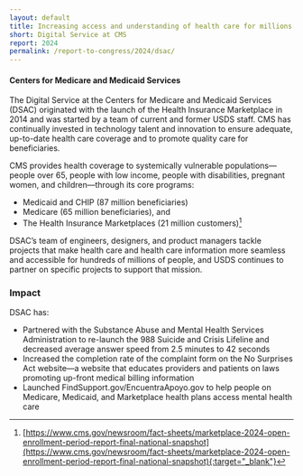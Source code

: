 ```yaml
---
layout: default
title: Increasing access and understanding of health care for millions of people
short: Digital Service at CMS
report: 2024
permalink: /report-to-congress/2024/dsac/
---
```

####  Centers for Medicare and Medicaid Services

The Digital Service at the Centers for Medicare and Medicaid Services (DSAC) originated with the launch of the Health Insurance Marketplace in 2014 and was started by a team of current and former USDS staff. CMS has continually invested in technology talent and innovation to ensure adequate, up-to-date health care coverage and to promote quality care for beneficiaries.

CMS provides health coverage to systemically vulnerable populations—people over 65, people with low income, people with disabilities, pregnant women, and children—through its core programs:

- Medicaid and CHIP (87 million beneficiaries)
- Medicare (65 million beneficiaries), and
- The Health Insurance Marketplaces (21 million customers)[^1]

DSAC’s team of engineers, designers, and product managers tackle projects that make health care and health care information more seamless and accessible for hundreds of millions of people, and USDS continues to partner on specific projects to support that mission. 

[^1]: [https://www.cms.gov/newsroom/fact-sheets/marketplace-2024-open-enrollment-period-report-final-national-snapshot](https://www.cms.gov/newsroom/fact-sheets/marketplace-2024-open-enrollment-period-report-final-national-snapshot){:target="_blank"}



###  Impact

DSAC has:

- Partnered with the Substance Abuse and Mental Health Services Administration to re-launch the 988 Suicide and Crisis Lifeline and decreased average answer speed from 2.5 minutes to 42 seconds
- Increased the completion rate of the complaint form on the No Surprises Act website—a website that educates providers and patients on laws promoting up-front medical billing information 
- Launched FindSupport.gov/EncuentraApoyo.gov to help people on Medicare, Medicaid, and Marketplace health plans access mental health care

